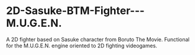 # 2D-Sasuke-BTM-Fighter---M.U.G.E.N.
A 2D fighter based on Sasuke character from Boruto The Movie. Functional for the M.U.G.E.N. engine oriented to 2D fighting videogames.
